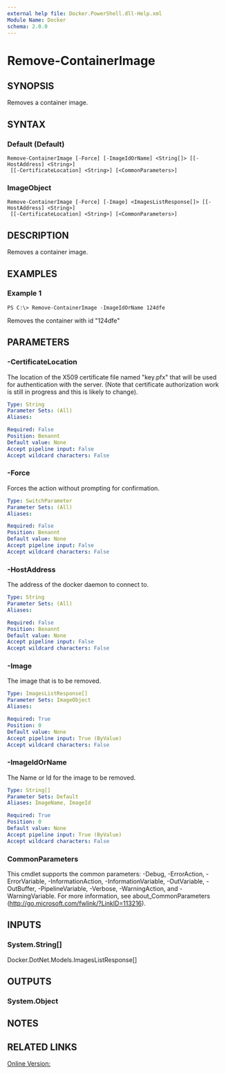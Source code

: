 ```yaml
---
external help file: Docker.PowerShell.dll-Help.xml
Module Name: Docker
schema: 2.0.0
---
```


# Remove-ContainerImage

## SYNOPSIS
Removes a container image. 

## SYNTAX

### Default (Default)
```
Remove-ContainerImage [-Force] [-ImageIdOrName] <String[]> [[-HostAddress] <String>]
 [[-CertificateLocation] <String>] [<CommonParameters>]
```

### ImageObject
```
Remove-ContainerImage [-Force] [-Image] <ImagesListResponse[]> [[-HostAddress] <String>]
 [[-CertificateLocation] <String>] [<CommonParameters>]
```

## DESCRIPTION
Removes a container image. 

## EXAMPLES

### Example 1
```
PS C:\> Remove-ContainerImage -ImageIdOrName 124dfe
```

Removes the container with id "124dfe"

## PARAMETERS

### -CertificateLocation
The location of the X509 certificate file named "key.pfx" that will be used for authentication with the server.  (Note that certificate authorization work is still in progress and this is likely to change).





```yaml
Type: String
Parameter Sets: (All)
Aliases:

Required: False
Position: Benannt
Default value: None
Accept pipeline input: False
Accept wildcard characters: False
```

### -Force
Forces the action without prompting for confirmation. 





```yaml
Type: SwitchParameter
Parameter Sets: (All)
Aliases:

Required: False
Position: Benannt
Default value: None
Accept pipeline input: False
Accept wildcard characters: False
```

### -HostAddress
The address of the docker daemon to connect to.





```yaml
Type: String
Parameter Sets: (All)
Aliases:

Required: False
Position: Benannt
Default value: None
Accept pipeline input: False
Accept wildcard characters: False
```

### -Image
The image that is to be removed. 





```yaml
Type: ImagesListResponse[]
Parameter Sets: ImageObject
Aliases:

Required: True
Position: 0
Default value: None
Accept pipeline input: True (ByValue)
Accept wildcard characters: False
```

### -ImageIdOrName
The Name or Id for the image to be removed.

```yaml
Type: String[]
Parameter Sets: Default
Aliases: ImageName, ImageId

Required: True
Position: 0
Default value: None
Accept pipeline input: True (ByValue)
Accept wildcard characters: False
```

### CommonParameters
This cmdlet supports the common parameters: -Debug, -ErrorAction, -ErrorVariable, -InformationAction, -InformationVariable, -OutVariable, -OutBuffer, -PipelineVariable, -Verbose, -WarningAction, and -WarningVariable. For more information, see about_CommonParameters (http://go.microsoft.com/fwlink/?LinkID=113216).

## INPUTS

### System.String[]
Docker.DotNet.Models.ImagesListResponse[]

## OUTPUTS

### System.Object

## NOTES

## RELATED LINKS

[Online Version:](https://github.com/Microsoft/Docker-PowerShell/blob/master/src/Docker.PowerShell/Help/Remove-ContainerImage.md)






